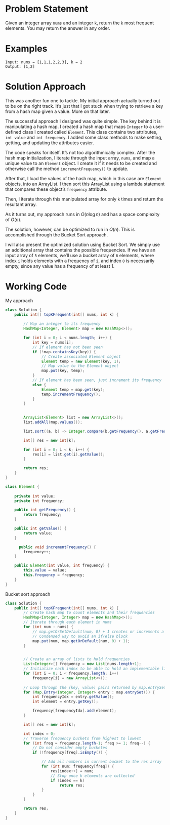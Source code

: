 # Problem Statement
Given an integer array ```nums``` and an integer ```k```, return the ```k``` most frequent elements. You may return the answer in any order.

# Examples
```text
Input: nums = [1,1,1,2,2,3], k = 2
Output: [1,2]
```

# Solution Approach
This was another fun one to tackle. My initial approach actually turned out to be on the right track. It’s just that I got stuck when trying to retrieve a key from a hash map given a value. More on that later. 

The successful approach I designed was quite simple. The key behind it is manipulating a hash map. I created a hash map that maps `Integer` to a user-defined class I created called `Element`. This class contains two attributes, `int value` and `int frequency`. I added some class methods to make setting, getting, and updating the attributes easier. 

The code speaks for itself. It’s not too algorithmically complex. After the hash map initialization, I iterate through the input array, `nums`, and map a unique value to an `Element` object. I create it if it needs to be created and otherwise call the method `incrementFrequency()` to update. 

After that, I load the values of the hash map, which in this case are `Element` objects, into an ArrayList. I then sort this ArrayList using a lambda statement that compares these object’s `frequency` attribute.

Then, I iterate through this manipulated array for only `k` times and return the resultant array.

As it turns out, my approach runs in $O(n\log n)$ and has a space complexity of $O(n)$.

The solution, however, can be optimized to run in $O(n)$. This is accomplished through the Bucket Sort approach.

I will also present the optimized solution using Bucket Sort. We simply use an additional array that contains the possible frequencies. If we have an input array of `5` elements, we’ll use a bucket array of `6` elements, where index `i` holds elements with a frequency of `i`, and index `0` is necessarily empty, since any value has a frequency of at least 1.

# Working Code
My approach
```java
class Solution {
    public int[] topKFrequent(int[] nums, int k) {
    
        // Map an integer to its frequency
        HashMap<Integer, Element> map = new HashMap<>();

        for (int i = 0; i < nums.length; i++) {
            int key = nums[i];
            // If element has not been seen
            if (!map.containsKey(key)) {
                // Create associated Element object
                Element temp = new Element(key, 1);
                // Map value to the Element object
                map.put(key, temp);
            }
            // If element has been seen, just increment its frequency
            else {
                Element temp = map.get(key);
                temp.incrementFrequency();
            }
        }

    
        ArrayList<Element> list = new ArrayList<>();
        list.addAll(map.values());

        list.sort((a, b) -> Integer.compare(b.getFrequency(), a.getFrequency()));

        int[] res = new int[k];

        for (int i = 0; i < k; i++) {
            res[i] = list.get(i).getValue();
        }

        return res; 
    }
}

class Element {
    
    private int value;
    private int frequency;

    public int getFrequency() {
        return frequency;
    }

    public int getValue() {
        return value;
    }

      public void incrementFrequency() {
        frequency++;
    }

    public Element(int value, int frequency) {
        this.value = value;
        this.frequency = frequency;
    }
}
```


Bucket sort approach
```java
class Solution {
    public int[] topKFrequent(int[] nums, int k) {
        // Create hash map to count elements and their frequencies
        HashMap<Integer, Integer> map = new HashMap<>();
        // Iterate through each element in nums
        for (int num : nums) {
            // map.getOrSetDefault(num, 0) + 1 creates or increments a frequency record
            // Condensed way to avoid an if/else block
            map.put(num, map.getOrDefault(num, 0) + 1);
        }


        // Create an array of lists to hold frequencies
        List<Integer>[] frequency = new List[nums.length+1];
        // Initialize each index to be able to hold an implementable list
        for (int i = 0; i < frequency.length; i++) 
            frequency[i] = new ArrayList<>();
	
        // Loop through the (key, value) pairs returned by map.entrySet()
        for (Map.Entry<Integer, Integer> entry : map.entrySet()) {
            int frequencyIdx = entry.getValue();
            int element = entry.getKey();

            frequency[frequencyIdx].add(element);
        }

        int[] res = new int[k];

        int index = 0;
        // Traverse frequency buckets from highest to lowest
        for (int freq = frequency.length-1; freq >= 1; freq--) {
            // Do not consider empty bucketes
            if (!frequency[freq].isEmpty()) {

                // Add all numbers in current bucket to the res array
                for (int num: frequency[freq]) {
                    res[index++] = num;
                    // Stop once k elements are collected
                    if (index == k) 
                        return res;  
                }
            }
        }

        return res;
    }
}
```
